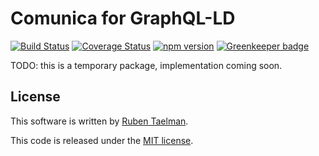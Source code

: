 # Comunica for GraphQL-LD

[![Build Status](https://travis-ci.org/rubensworks/graphql-ld-comunica.js.svg?branch=master)](https://travis-ci.org/rubensworks/graphql-ld-comunica.js)
[![Coverage Status](https://coveralls.io/repos/github/rubensworks/graphql-ld-comunica.js/badge.svg?branch=master)](https://coveralls.io/github/rubensworks/graphql-ld-comunica.js?branch=master)
[![npm version](https://badge.fury.io/js/graphql-ld-comunica.svg)](https://www.npmjs.com/package/graphql-ld-comunica) [![Greenkeeper badge](https://badges.greenkeeper.io/rubensworks/graphql-ld-comunica.js.svg)](https://greenkeeper.io/)

TODO: this is a temporary package, implementation coming soon.

## License
This software is written by [Ruben Taelman](http://rubensworks.net/).

This code is released under the [MIT license](http://opensource.org/licenses/MIT).
